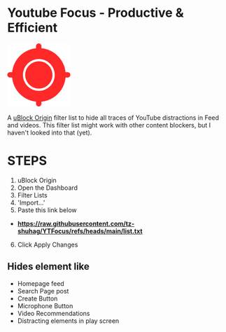 # Youtube Focus - Productive & Efficient
![Logo](assests/img/icon.png)

A [uBlock Origin](https://github.com/gorhill/uBlock) filter list to hide all traces of YouTube distractions in Feed and videos.
This filter list might work with other content blockers, but I haven't looked into that (yet).

# STEPS
1. uBlock Origin
2. Open the Dashboard
3. Filter Lists
4. 'Import...'
5. Paste this link below
- **https://raw.githubusercontent.com/tz-shuhag/YTFocus/refs/heads/main/list.txt**
6. Click Apply Changes

## Hides element like
- Homepage feed
- Search Page post
- Create Button
- Microphone Button
- Video Recommendations
- Distracting elements in play screen
